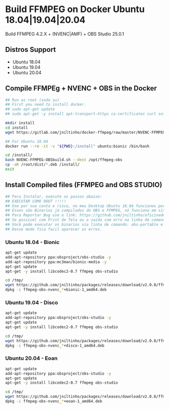 # Build FFMPEG on Docker Ubuntu 18.04|19.04|20.04

Build FFMPEG 4.2.X + (NVENC|AMF) + OBS Studio 25.0.1

## Distros Support

* Ubuntu 18.04
* Ubuntu 19.04
* Ubuntu 20.04

## Compile FFMPEg + NVENC + OBS in the Docker

```bash
## Run as root (sudo su)
## First you need to install docker.
## sudo apt-get update
## sudo apt-get -y install apt-transport-https ca-certificates curl software-properties-common docker.io socat

mkdir install
cd install
wget https://gitlab.com/jniltinho/docker-ffmpeg/raw/master/NVENC-FFMPEG-OBSbuild.sh

## For Ubuntu 18.04
docker run --rm -it -v "${PWD}:/install" ubuntu:bionic /bin/bash

cd /install/
bash NVENC-FFMPEG-OBSbuild.sh --dest /opt/ffmpeg-obs
cp -aR /root/dist/*.deb /install/
exit
```

## Install Compiled files (FFMPEG and OBS STUDIO)

```bash
## Para Instalar, execute os passos abaixo:
## EXECUTAR COMO ROOT !!!!!
## Use por sua conta e risco, no meu Desktop Ubuntu 18.04 funcionou perfeitamente.
## Esses são Binarios já compilados do OBS e FFMPEG, só funciona em sistemas 64Bits.
## Para Reportar Bug use o link: https://github.com/jniltinho/oficinadotux/issues.
## Se possivel com Print de Tela ou a saida com erro na linha de comando.
## Você pode executar os binarios via linha de comando: obs-portable e ffmpeg.
## Desse modo fica facil aparecer os erros.
```


### Ubuntu 18.04 - Bionic

```bash
apt-get update
add-apt-repository ppa:obsproject/obs-studio -y
add-apt-repository ppa:mc3man/bionic-media -y
apt-get update
apt-get -y install libcodec2-0.7 ffmpeg obs-studio

cd /tmp/
wget https://github.com/jniltinho/packages/releases/download/v2.0.0/ffmpeg-obs-nvenc_25.0.1+bionic-1_amd64.deb
dpkg -i ffmpeg-obs-nvenc_*+bionic-1_amd64.deb
```

### Ubuntu 19.04 - Disco

```bash
apt-get update
add-apt-repository ppa:obsproject/obs-studio -y
apt-get update
apt-get -y install libcodec2-0.7 ffmpeg obs-studio

cd /tmp/
wget https://github.com/jniltinho/packages/releases/download/v2.0.0/ffmpeg-obs-nvenc_25.0.1+disco-1_amd64.deb
dpkg -i ffmpeg-obs-nvenc_*+disco-1_amd64.deb
```

### Ubuntu 20.04 - Eoan

```bash
apt-get update
add-apt-repository ppa:obsproject/obs-studio -y
apt-get update
apt-get -y install libcodec2-0.7 ffmpeg obs-studio

cd /tmp/
wget https://github.com/jniltinho/packages/releases/download/v2.0.0/ffmpeg-obs-nvenc_25.0.1+eoan-1_amd64.deb
dpkg -i ffmpeg-obs-nvenc_*+eoan-1_amd64.deb
```
